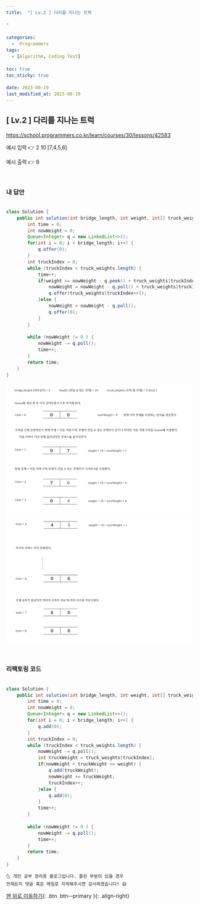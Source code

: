```yaml
---
title:  "[ Lv.2 ] 다리를 지나는 트럭

" 

categories:
  -  Programmers
tags:
  - [Algorithm, Coding Test]

toc: true
toc_sticky: true

date: 2023-08-19
last_modified_at: 2023-08-19
---
```



## [ Lv.2 ] 다리를 지나는 트럭


<a>https://school.programmers.co.kr/learn/courses/30/lessons/42583</a>

예시 입력 👉  2  10  [7,4,5,6]

예시 출력 👉  8


<br>

### 내 답안

```java

class Solution {
	public int solution(int bridge_length, int weight, int[] truck_weights){
		int time = 0;
		int nowWeight = 0;
		Queue<Integer> q = new LinkedList<>();
		for(int i = 0; i < bridge_length; i++) {
			q.offer(0);
		}
		int truckIndex = 0;
		while (truckIndex < truck_weights.length) {
			time++;
			if(weight >= nowWeight - q.peek() + truck_weights[truckIndex]) {
				nowWeight = nowWeight - q.poll() + truck_weights[truckIndex];
				q.offer(truck_weights[truckIndex++]);
			}else {
				nowWeight = nowWeight - q.poll();
				q.offer(0);
			}		
		}
	
		while (nowWeight != 0 ) {
			nowWeight -= q.poll();
			time++;			
		}
		return time;
	}
}

```

![11](/image/2-1.PNG)
![11](/image/2-2.PNG)

<br>

### 리팩토링 코드

```java

class Solution {
	public int solution(int bridge_length, int weight, int[] truck_weights){
		int time = 0;
		int nowWeight = 0;
		Queue<Integer> q = new LinkedList<>();
		for(int i = 0; i < bridge_length; i++) {
			q.add(0);
		}
		int truckIndex = 0;
		while (truckIndex < truck_weights.length) {
			nowWeight -= q.poll();
			int truckWeight = truck_weights[truckIndex];
			if(nowWeight + truckWeight <= weight) {
				q.add(truckWeight);
				nowWeight += truckWeight;
				truckIndex++;
			}else {
				q.add(0);
			}
			time++;
		}
	
		while (nowWeight != 0 ) {
			nowWeight -= q.poll();
			time++;			
		}
		return time;
	}
}


```


    🌜 개인 공부 정리용 블로그입니다. 틀린 부분이 있을 경우 
    언제든지 댓글 혹은 메일로 지적해주시면 감사하겠습니다! 😄

[맨 위로 이동하기](#){: .btn .btn--primary }{: .align-right}
